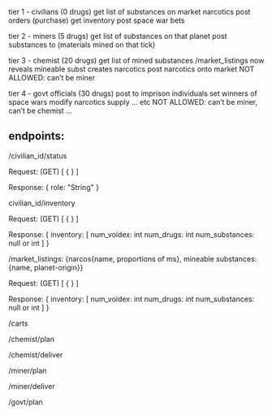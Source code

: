 tier 1 - civilians (0 drugs)
get list of substances on market narcotics
post orders (purchase)
get inventory
post space war bets

tier 2 - miners (5 drugs)
get list of substances on that planet
post substances to (materials mined on that tick)

tier 3 - chemist (20 drugs)
get list of mined substances 
/market_listings now reveals mineable subst
creates narcotics
post narcotics onto market
NOT ALLOWED: can’t be miner

tier 4 - govt officials (30 drugs)
post to imprison individuals
set winners of space wars
modify narcotics supply … etc
NOT ALLOWED: can’t be miner, can’t be chemist …  

## endpoints: 

/civilian_id/status

Request: (GET)
[
  {
  }
]

Response:
{
  role: "String"
}

civilian_id/inventory

Request: (GET)
[
  {
  }
]

Response:
{
  inventory: [
    num_voidex: int
    num_drugs: int
    num_substances: null or int
  ]
}


/market_listings: {narcos{name, proportions of ms}, mineable substances:{name, planet-origin}}

Request: (GET)
[
  {
  }
]

Response:
{
  inventory: [
    num_voidex: int
    num_drugs: int
    num_substances: null or int
  ]
}


/carts

/chemist/plan

/chemist/deliver

/miner/plan

/miner/deliver

/govt/plan

